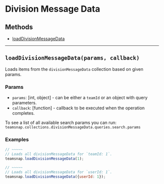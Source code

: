 # Division Message Data

## Methods

- [loadDivisionMessageData](#loadDivisionMessageData)


---
<a id="loadDivisionMessageData"></a>
## `loadDivisionMessageData(params, callback)`
Loads items from the `divisionMessageData` collection based on given params.

### Params
* `params`: [int, object] - can be either a `teamId` or an object with query parameters.
* `callback`: [function] - callback to be executed when the operation completes.

To see a list of all available search params you can run:
`teamsnap.collections.divisionMessageData.queries.search.params`

### Examples
```javascript
// ~~~~~
// Loads all divisionMessageData for `teamId: 1`.
teamsnap.loadDivisionMessageData(1);

// ~~~~~
// Loads all divisionMessageData for `userId: 1`.
teamsnap.loadDivisionMessageData({userId: 1});
```
